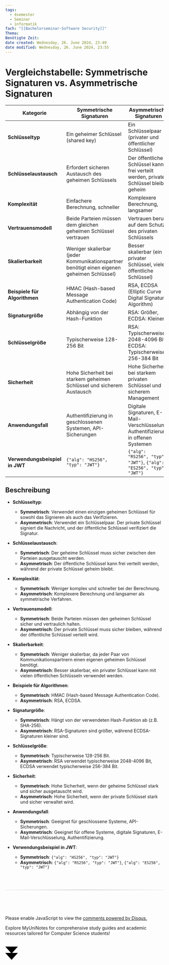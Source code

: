```yaml
---
tags:
  - 4semester
  - Seminar
  - informatik
fach: "[[Bachelorseminar-Software Security]]"
Thema:
Benötigte Zeit:
date created: Wednesday, 26. June 2024, 23:49
date modified: Wednesday, 26. June 2024, 23:55
---
```


# Vergleichstabelle: Symmetrische Signaturen vs. Asymmetrische Signaturen

| Kategorie                      | Symmetrische Signaturen                                                                    | Asymmetrische Signaturen                                                              |
| ------------------------------ | ------------------------------------------------------------------------------------------ | ------------------------------------------------------------------------------------- |
| **Schlüsseltyp**               | Ein geheimer Schlüssel (shared key)                                                        | Ein Schlüsselpaar (privater und öffentlicher Schlüssel)                               |
| **Schlüsselaustausch**         | Erfordert sicheren Austausch des geheimen Schlüssels                                       | Der öffentliche Schlüssel kann frei verteilt werden, privater Schlüssel bleibt geheim |
| **Komplexität**                | Einfachere Berechnung, schneller                                                           | Komplexere Berechnung, langsamer                                                      |
| **Vertrauensmodell**           | Beide Parteien müssen dem gleichen geheimen Schlüssel vertrauen                            | Vertrauen beruht auf dem Schutz des privaten Schlüssels                               |
| **Skalierbarkeit**             | Weniger skalierbar (jeder Kommunikationspartner benötigt einen eigenen geheimen Schlüssel) | Besser skalierbar (ein privater Schlüssel, viele öffentliche Schlüssel)               |
| **Beispiele für Algorithmen**  | HMAC (Hash-based Message Authentication Code)                                              | RSA, ECDSA (Elliptic Curve Digital Signature Algorithm)                               |
| **Signaturgröße**              | Abhängig von der Hash-Funktion                                                             | RSA: Größer, ECDSA: Kleiner                                                           |
| **Schlüsselgröße**             | Typischerweise 128-256 Bit                                                                 | RSA: Typischerweise 2048-4096 Bit, ECDSA: Typischerweise 256-384 Bit                  |
| **Sicherheit**                 | Hohe Sicherheit bei starkem geheimen Schlüssel und sicherem Austausch                      | Hohe Sicherheit bei starkem privaten Schlüssel und sicherem Management                |
| **Anwendungsfall**             | Authentifizierung in geschlossenen Systemen, API-Sicherungen                               | Digitale Signaturen, E-Mail-Verschlüsselung, Authentifizierung in offenen Systemen    |
| **Verwendungsbeispiel in JWT** | `{"alg": "HS256", "typ": "JWT"}`                                                           | `{"alg": "RS256", "typ": "JWT"}`, `{"alg": "ES256", "typ": "JWT"}`                    |

## Beschreibung

- **Schlüsseltyp**:

  - **Symmetrisch**: Verwendet einen einzigen geheimen Schlüssel für sowohl das Signieren als auch das Verifizieren.
  - **Asymmetrisch**: Verwendet ein Schlüsselpaar. Der private Schlüssel signiert die Nachricht, und der öffentliche Schlüssel verifiziert die Signatur.

- **Schlüsselaustausch**:

  - **Symmetrisch**: Der geheime Schlüssel muss sicher zwischen den Parteien ausgetauscht werden.
  - **Asymmetrisch**: Der öffentliche Schlüssel kann frei verteilt werden, während der private Schlüssel geheim bleibt.

- **Komplexität**:

  - **Symmetrisch**: Weniger komplex und schneller bei der Berechnung.
  - **Asymmetrisch**: Komplexere Berechnung und langsamer als symmetrische Verfahren.

- **Vertrauensmodell**:

  - **Symmetrisch**: Beide Parteien müssen den geheimen Schlüssel sicher und vertraulich halten.
  - **Asymmetrisch**: Der private Schlüssel muss sicher bleiben, während der öffentliche Schlüssel verteilt wird.

- **Skalierbarkeit**:

  - **Symmetrisch**: Weniger skalierbar, da jeder Paar von Kommunikationspartnern einen eigenen geheimen Schlüssel benötigt.
  - **Asymmetrisch**: Besser skalierbar, ein privater Schlüssel kann mit vielen öffentlichen Schlüsseln verwendet werden.

- **Beispiele für Algorithmen**:

  - **Symmetrisch**: HMAC (Hash-based Message Authentication Code).
  - **Asymmetrisch**: RSA, ECDSA.

- **Signaturgröße**:

  - **Symmetrisch**: Hängt von der verwendeten Hash-Funktion ab (z.B. SHA-256).
  - **Asymmetrisch**: RSA-Signaturen sind größer, während ECDSA-Signaturen kleiner sind.

- **Schlüsselgröße**:

  - **Symmetrisch**: Typischerweise 128-256 Bit.
  - **Asymmetrisch**: RSA verwendet typischerweise 2048-4096 Bit, ECDSA verwendet typischerweise 256-384 Bit.

- **Sicherheit**:

  - **Symmetrisch**: Hohe Sicherheit, wenn der geheime Schlüssel stark und sicher ausgetauscht wird.
  - **Asymmetrisch**: Hohe Sicherheit, wenn der private Schlüssel stark und sicher verwaltet wird.

- **Anwendungsfall**:

  - **Symmetrisch**: Geeignet für geschlossene Systeme, API-Sicherungen.
  - **Asymmetrisch**: Geeignet für offene Systeme, digitale Signaturen, E-Mail-Verschlüsselung, Authentifizierung.

- **Verwendungsbeispiel in JWT**:
  - **Symmetrisch**: `{"alg": "HS256", "typ": "JWT"}`
  - **Asymmetrisch**: `{"alg": "RS256", "typ": "JWT"}`, `{"alg": "ES256", "typ": "JWT"}`

<!-- DISQUS SCRIPT COMMENT START -->

<hr style="border: none; height: 2px; background: linear-gradient(to right, #f0f0f0, #ccc, #f0f0f0); margin-top: 4rem; margin-bottom: 5rem;">
<div id="disqus_thread"></div>
<script>
    /**
    *  RECOMMENDED CONFIGURATION VARIABLES: EDIT AND UNCOMMENT THE SECTION BELOW TO INSERT DYNAMIC VALUES FROM YOUR PLATFORM OR CMS.
    *  LEARN WHY DEFINING THESE VARIABLES IS IMPORTANT: https://disqus.com/admin/universalcode/#configuration-variables    */
    /*
    var disqus_config = function () {
    this.page.url = PAGE_URL;  // Replace PAGE_URL with your page's canonical URL variable
    this.page.identifier = PAGE_IDENTIFIER; // Replace PAGE_IDENTIFIER with your page's unique identifier variable
    };
    */
    (function() { // DON'T EDIT BELOW THIS LINE
    var d = document, s = d.createElement('script');
    s.src = 'https://myuninotes.disqus.com/embed.js';
    s.setAttribute('data-timestamp', +new Date());
    (d.head || d.body).appendChild(s);
    })();
</script>
<noscript>Please enable JavaScript to view the <a href="https://disqus.com/?ref_noscript">comments powered by Disqus.</a></noscript>

<!-- DISQUS SCRIPT COMMENT END -->

<!-- Sliding Banner START -->

<div id="slidingBanner" class="banner">
  <p class="banner-text">
    Explore MyUniNotes for comprehensive study guides and academic resources tailored for Computer Science students!
  </p>
  <svg id="closeBanner" class="arrows">
    <path d="M0 20 L20 42 L40 20"></path>
    <path d="M0 40 L20 62 L40 40"></path>
  </svg>
</div>

<script>
  // JavaScript to slide down the banner on page load
  document.addEventListener('DOMContentLoaded', function() {
    // Generate a random number between 1 and 5
    const randomNumber = Math.floor(Math.random() * 5) + 1;
    console.log(randomNumber)
    if (randomNumber === 1) {
      setTimeout(function() {
        const banner = document.getElementById('slidingBanner');
        if (banner) {
          banner.classList.add('show');
        }
      }, 1000); // Adjust the delay as needed

      const closeBanner = document.getElementById('closeBanner');
      if (closeBanner) {
        closeBanner.addEventListener('click', function() {
          const banner = document.getElementById('slidingBanner');
          if (banner) {
            banner.classList.remove('show');
            banner.style.visibility = 'hidden';
          }
        });
      }
    } else {
      // Remove the banner from the DOM if the random number is not 1
      const banner = document.getElementById('slidingBanner');
      if (banner) {
        banner.remove();
      }
    }
  });
</script>

<!-- Sliding Banner END -->
